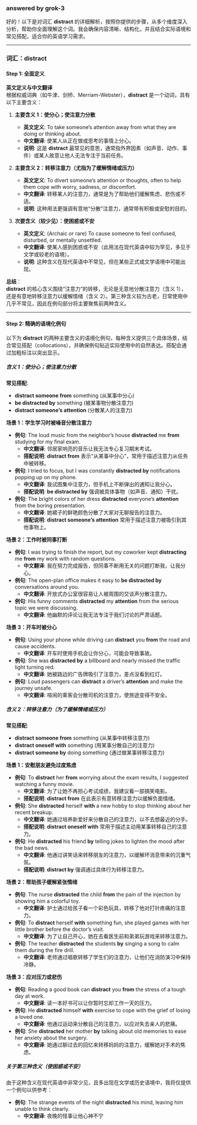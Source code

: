 ### answered by grok-3
好的！以下是对词汇 **distract** 的详细解析，按照你提供的步骤，从多个维度深入分析，帮助你全面理解这个词。我会确保内容清晰、结构化，并且结合实际语境和常见搭配，适合你的英语学习需求。

---

### **词汇：distract**

#### **Step 1: 全面定义**

**英文定义与中文翻译**  
根据权威词典（如牛津、剑桥、Merriam-Webster），**distract** 是一个动词，具有以下主要含义：

1. **主要含义 1：使分心；使注意力分散**  
   - **英文定义**: To take someone’s attention away from what they are doing or thinking about.  
   - **中文翻译**: 使某人从正在做或思考的事情上分心。  
   - **说明**: 这是 **distract** 最常见的意思，通常指外界因素（如声音、动作、事件）或某人故意让他人无法专注于当前任务。  

2. **主要含义 2：转移注意力（尤指为了缓解情绪或压力）**  
   - **英文定义**: To divert someone’s attention or thoughts, often to help them cope with worry, sadness, or discomfort.  
   - **中文翻译**: 转移某人的注意力，通常是为了帮助他们缓解焦虑、悲伤或不适。  
   - **说明**: 这种用法更强调有意地“分散”注意力，通常带有积极或安慰的目的。  

3. **次要含义（较少见）：使困惑或不安**  
   - **英文定义**: (Archaic or rare) To cause someone to feel confused, disturbed, or mentally unsettled.  
   - **中文翻译**: 使某人感到困惑或不安（此用法在现代英语中较为罕见，多见于文学或较老的语境）。  
   - **说明**: 这种含义在现代英语中不常见，但在某些正式或文学语境中可能出现。  

**总结**：  
**distract** 的核心含义围绕“注意力”的转移，无论是无意地分散注意力（含义 1），还是有意地转移注意力以缓解情绪（含义 2）。第三种含义较为古老，日常使用中几乎不常见，因此在例句部分将主要聚焦前两种含义。

---

#### **Step 2: 精确的语境化例句**

以下为 **distract** 的两种主要含义的语境化例句，每种含义提供三个具体场景，结合常见搭配（collocations），并确保例句贴近实际使用中的自然表达。搭配会通过加粗标注以突出显示。

##### **含义 1：使分心；使注意力分散**  
**常见搭配**:  
- **distract someone from** something (从某事中分心)  
- **be distracted by** something (被某事物分散注意力)  
- **distract someone’s attention** (分散某人的注意力)  

**场景 1：学生学习时被噪音分散注意力**  
- **例句**: The loud music from the neighbor’s house **distracted** me **from** studying for my final exam.  
  - **中文翻译**: 邻居家响亮的音乐让我无法专心复习期末考试。  
  - **搭配说明**: **distract from** 表示“从某事中分心”，常用于描述注意力从任务中被转移。  
- **例句**: I tried to focus, but I was constantly **distracted by** notifications popping up on my phone.  
  - **中文翻译**: 我试图集中注意力，但手机上不断弹出的通知让我分心。  
  - **搭配说明**: **be distracted by** 强调被具体事物（如声音、通知）干扰。  
- **例句**: The bright colors of her dress **distracted** everyone’s **attention** from the boring presentation.  
  - **中文翻译**: 她裙子的鲜艳颜色分散了大家对无聊报告的注意力。  
  - **搭配说明**: **distract someone’s attention** 常用于描述注意力被吸引到其他事物上。  

**场景 2：工作时被同事打断**  
- **例句**: I was trying to finish the report, but my coworker kept **distracting** me **from** my work with random questions.  
  - **中文翻译**: 我在努力完成报告，但同事不断用无关的问题打断我，让我分心。  
- **例句**: The open-plan office makes it easy to **be distracted by** conversations around you.  
  - **中文翻译**: 开放式办公室很容易让人被周围的交谈声分散注意力。  
- **例句**: His funny comments **distracted** my **attention** from the serious topic we were discussing.  
  - **中文翻译**: 他幽默的评论让我无法专注于我们讨论的严肃话题。  

**场景 3：开车时被分心**  
- **例句**: Using your phone while driving can **distract** you **from** the road and cause accidents.  
  - **中文翻译**: 开车时使用手机会让你分心，可能会导致事故。  
- **例句**: She was **distracted by** a billboard and nearly missed the traffic light turning red.  
  - **中文翻译**: 她被路边的广告牌吸引了注意力，差点没看到红灯。  
- **例句**: Loud passengers can **distract** a driver’s **attention** and make the journey unsafe.  
  - **中文翻译**: 喧闹的乘客会分散司机的注意力，使旅途变得不安全。  

##### **含义 2：转移注意力（为了缓解情绪或压力）**  
**常见搭配**:  
- **distract someone from** something (从某事中转移注意力)  
- **distract oneself with** something (用某事分散自己的注意力)  
- **distract someone by** doing something (通过做某事转移注意力)  

**场景 1：安慰朋友避免过度焦虑**  
- **例句**: To **distract** her **from** worrying about the exam results, I suggested watching a funny movie.  
  - **中文翻译**: 为了让她不再担心考试成绩，我建议看一部搞笑电影。  
  - **搭配说明**: **distract from** 在此表示有意转移注意力以缓解负面情绪。  
- **例句**: She **distracted** herself **with** a new hobby to stop thinking about her recent breakup.  
  - **中文翻译**: 她通过培养新爱好来分散自己的注意力，以不去想最近的分手。  
  - **搭配说明**: **distract oneself with** 常用于描述主动用某事转移自己的注意力。  
- **例句**: He **distracted** his friend **by** telling jokes to lighten the mood after the bad news.  
  - **中文翻译**: 他通过讲笑话来转移朋友的注意力，以缓解坏消息带来的沉重气氛。  
  - **搭配说明**: **distract by** 强调通过具体行为转移注意力。  

**场景 2：帮助孩子缓解紧张情绪**  
- **例句**: The nurse **distracted** the child **from** the pain of the injection by showing him a colorful toy.  
  - **中文翻译**: 护士通过给孩子看一个彩色玩具，转移了他对打针疼痛的注意力。  
- **例句**: To **distract** herself **with** something fun, she played games with her little brother before the doctor’s visit.  
  - **中文翻译**: 为了让自己开心，她在去看医生前和弟弟玩游戏来转移注意力。  
- **例句**: The teacher **distracted** the students **by** singing a song to calm them during the fire drill.  
  - **中文翻译**: 老师通过唱歌转移了学生们的注意力，让他们在消防演习中保持冷静。  

**场景 3：应对压力或悲伤**  
- **例句**: Reading a good book can **distract** you **from** the stress of a tough day at work.  
  - **中文翻译**: 读一本好书可以让你暂时忘却工作一天的压力。  
- **例句**: He **distracted** himself **with** exercise to cope with the grief of losing a loved one.  
  - **中文翻译**: 他通过运动来分散自己的注意力，以应对失去亲人的悲痛。  
- **例句**: She **distracted** her mother **by** talking about old memories to ease her anxiety about the surgery.  
  - **中文翻译**: 她通过聊过去的回忆来转移妈妈的注意力，缓解她对手术的焦虑。  

##### **关于第三种含义（使困惑或不安）**  
由于这种含义在现代英语中非常少见，且多出现在文学或历史语境中，我将仅提供一个例句以供参考：  
- **例句**: The strange events of the night **distracted** his mind, leaving him unable to think clearly.  
  - **中文翻译**: 夜晚的怪事让他心神不宁